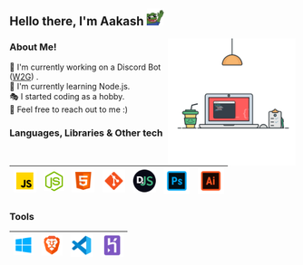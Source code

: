 <h2>
Hello there, I'm Aakash <img width= "30" src="./assets/dank hi.png" />
</h2>


<img width = "225" align= "right" src = "./assets/coding.svg">

### About Me!

🔭 I'm currently working on a Discord Bot ([W2G](https://top.gg/bot/845642988024889384)) .\
🌱 I'm currently learning Node.js.\
🎭 I started coding as a hobby.\
💬 Feel free to reach out to me :)

### Languages, Libraries & Other tech

<img width = "40" src = "./assets/javascript.png" /> | <img width = "35" src = "./assets/node.png"/>  | <img width = "40" src = "./assets/html.png"/>| <img width = "40" src = "./assets/git.png"/> | <img width = "40" src = "./assets/djs.png"/>| <img width = "46" src = "./assets/photoshop.png"> |<img width = "46" src = "./assets/illustrator.png"> |
|--|--|--|--|--|--|--|

### Tools
|<img width = "35" src = "./assets/windows.png"> |<img width = "37" src = "./assets/brave.png"> | <img width = "40" src = "./assets/vsc.png"> |<img width = "40" src = "./assets/heroku.png"> | 
|--|--|--|--|


